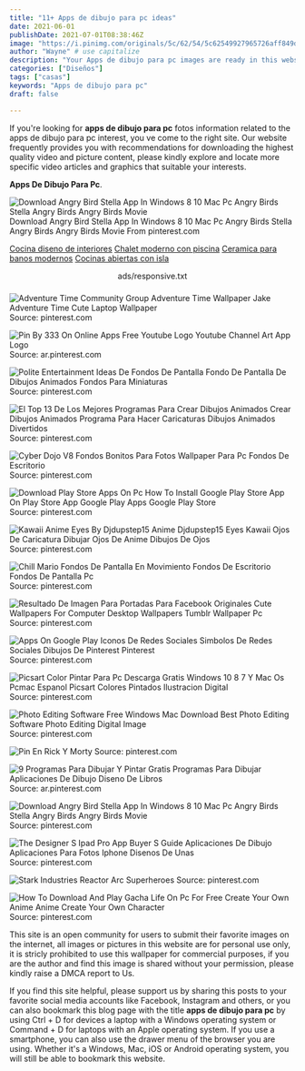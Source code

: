 ```yaml
---
title: "11+ Apps de dibujo para pc ideas"
date: 2021-06-01
publishDate: 2021-07-01T08:38:46Z
image: "https://i.pinimg.com/originals/5c/62/54/5c62549927965726aff849db1437b643.png"
author: "Wayne" # use capitalize
description: "Your Apps de dibujo para pc images are ready in this website. Apps de dibujo para pc are a topic that is being searched for and liked by netizens now. You can Download the Apps de dibujo para pc files here. Get all royalty-free images."
categories: ["Diseños"]
tags: ["casas"]
keywords: "Apps de dibujo para pc"
draft: false

---
```


If you're looking for **apps de dibujo para pc** fotos information related to the apps de dibujo para pc interest, you ve come to the right  site.  Our website frequently  provides you with  recommendations  for downloading  the highest  quality video and picture  content, please kindly explore and locate more specific video articles and graphics  that suitable your interests.

**Apps De Dibujo Para Pc**. 

![Download Angry Bird Stella App In Windows 8 10 Mac Pc Angry Birds Stella Angry Birds Angry Birds Movie](https://i.pinimg.com/originals/00/67/d9/0067d905667730af47d0e0e0324bab54.jpg "Download Angry Bird Stella App In Windows 8 10 Mac Pc Angry Birds Stella Angry Birds Angry Birds Movie")
Download Angry Bird Stella App In Windows 8 10 Mac Pc Angry Birds Stella Angry Birds Angry Birds Movie From pinterest.com

[Cocina diseno de interiores](/cocina-diseno-de-interiores/)
[Chalet moderno con piscina](/chalet-moderno-con-piscina/)
[Ceramica para banos modernos](/ceramica-para-banos-modernos/)
[Cocinas abiertas con isla](/cocinas-abiertas-con-isla/)
<div class="d-block p-4">
<center><noscript><span>ads/responsive.txt</span></noscript></center>
</div>


### 

 


![Adventure Time Community Group Adventure Time Wallpaper Jake Adventure Time Cute Laptop Wallpaper](https://i.pinimg.com/originals/8e/6c/d7/8e6cd721c3d9106de2c13534967c64e8.jpg "Adventure Time Community Group Adventure Time Wallpaper Jake Adventure Time Cute Laptop Wallpaper")
Source: pinterest.com

 

![Pin By 333 On Online Apps Free Youtube Logo Youtube Channel Art App Logo](https://i.pinimg.com/originals/7e/ec/9e/7eec9e4574ddf04130ac8d9e5a11b79b.png "Pin By 333 On Online Apps Free Youtube Logo Youtube Channel Art App Logo")
Source: ar.pinterest.com

 

![Polite Entertainment Ideas De Fondos De Pantalla Fondo De Pantalla De Dibujos Animados Fondos Para Miniaturas](https://i.pinimg.com/originals/79/50/0c/79500cbc38fa4bd5f5b7c5d640a5cb35.gif "Polite Entertainment Ideas De Fondos De Pantalla Fondo De Pantalla De Dibujos Animados Fondos Para Miniaturas")
Source: pinterest.com

 

![El Top 13 De Los Mejores Programas Para Crear Dibujos Animados Crear Dibujos Animados Programa Para Hacer Caricaturas Dibujos Animados Divertidos](https://i.pinimg.com/originals/22/26/47/222647a70ba69f513bb09a54713a2c77.png "El Top 13 De Los Mejores Programas Para Crear Dibujos Animados Crear Dibujos Animados Programa Para Hacer Caricaturas Dibujos Animados Divertidos")
Source: pinterest.com

 

![Cyber Dojo V8 Fondos Bonitos Para Fotos Wallpaper Para Pc Fondos De Escritorio](https://i.pinimg.com/originals/0a/4b/ff/0a4bffa4329226f4e98d3c5813cbc3ce.jpg "Cyber Dojo V8 Fondos Bonitos Para Fotos Wallpaper Para Pc Fondos De Escritorio")
Source: pinterest.com

 

![Download Play Store Apps On Pc How To Install Google Play Store App On Play Store App Google Play Apps Google Play Store](https://i.pinimg.com/originals/82/bb/93/82bb9332e48b476fdb4dfe05b06d7d2a.jpg "Download Play Store Apps On Pc How To Install Google Play Store App On Play Store App Google Play Apps Google Play Store")
Source: pinterest.com

 

![Kawaii Anime Eyes By Djdupstep15 Anime Djdupstep15 Eyes Kawaii Ojos De Caricatura Dibujar Ojos De Anime Dibujos De Ojos](https://i.pinimg.com/736x/79/04/32/790432b6c7b0c0a30d8f094a092d50b8.jpg "Kawaii Anime Eyes By Djdupstep15 Anime Djdupstep15 Eyes Kawaii Ojos De Caricatura Dibujar Ojos De Anime Dibujos De Ojos")
Source: pinterest.com

 

![Chill Mario Fondos De Pantalla En Movimiento Fondos De Escritorio Fondos De Pantalla Pc](https://i.pinimg.com/originals/c6/33/c2/c633c20ede82f0e0ced7d570dbe3a1f3.gif "Chill Mario Fondos De Pantalla En Movimiento Fondos De Escritorio Fondos De Pantalla Pc")
Source: pinterest.com

 

![Resultado De Imagen Para Portadas Para Facebook Originales Cute Wallpapers For Computer Desktop Wallpapers Tumblr Wallpaper Pc](https://i.pinimg.com/originals/42/77/b5/4277b52ce049618a96c49292354c44c8.jpg "Resultado De Imagen Para Portadas Para Facebook Originales Cute Wallpapers For Computer Desktop Wallpapers Tumblr Wallpaper Pc")
Source: pinterest.com

 

![Apps On Google Play Iconos De Redes Sociales Simbolos De Redes Sociales Dibujos De Pinterest Pinterest](https://i.pinimg.com/600x315/e8/17/b0/e817b03d5cbee4e31138c6c28c8df004.jpg "Apps On Google Play Iconos De Redes Sociales Simbolos De Redes Sociales Dibujos De Pinterest Pinterest")
Source: pinterest.com

 

![Picsart Color Pintar Para Pc Descarga Gratis Windows 10 8 7 Y Mac Os Pcmac Espanol Picsart Colores Pintados Ilustracion Digital](https://i.pinimg.com/564x/4f/97/68/4f9768c0f7e1640578481d39c4b0498f.jpg "Picsart Color Pintar Para Pc Descarga Gratis Windows 10 8 7 Y Mac Os Pcmac Espanol Picsart Colores Pintados Ilustracion Digital")
Source: pinterest.com

 

![Photo Editing Software Free Windows Mac Download Best Photo Editing Software Photo Editing Digital Image](https://i.pinimg.com/originals/fb/ac/19/fbac194f249577d32cb07d671b1f31ed.png "Photo Editing Software Free Windows Mac Download Best Photo Editing Software Photo Editing Digital Image")
Source: pinterest.com

 

![Pin En Rick Y Morty](https://i.pinimg.com/originals/f4/1b/76/f41b76bf13f432180b47d6b6621b801c.png "Pin En Rick Y Morty")
Source: pinterest.com

 

![9 Programas Para Dibujar Y Pintar Gratis Programas Para Dibujar Aplicaciones De Dibujo Diseno De Libros](https://i.pinimg.com/originals/03/ef/b9/03efb99e93702c261cd69919c6a1b0d4.jpg "9 Programas Para Dibujar Y Pintar Gratis Programas Para Dibujar Aplicaciones De Dibujo Diseno De Libros")
Source: ar.pinterest.com

 

![Download Angry Bird Stella App In Windows 8 10 Mac Pc Angry Birds Stella Angry Birds Angry Birds Movie](https://i.pinimg.com/originals/00/67/d9/0067d905667730af47d0e0e0324bab54.jpg "Download Angry Bird Stella App In Windows 8 10 Mac Pc Angry Birds Stella Angry Birds Angry Birds Movie")
Source: pinterest.com

 

![The Designer S Ipad Pro App Buyer S Guide Aplicaciones De Dibujo Aplicaciones Para Fotos Iphone Disenos De Unas](https://i.pinimg.com/originals/e6/79/95/e67995674556eca3c40c97ff117cb248.jpg "The Designer S Ipad Pro App Buyer S Guide Aplicaciones De Dibujo Aplicaciones Para Fotos Iphone Disenos De Unas")
Source: pinterest.com

 

![Stark Industries Reactor Arc Superheroes](https://i.pinimg.com/originals/7c/fe/a0/7cfea0abdebf63ff62d0d51a2372dd80.jpg "Stark Industries Reactor Arc Superheroes")
Source: pinterest.com

 

![How To Download And Play Gacha Life On Pc For Free Create Your Own Anime Anime Create Your Own Character](https://i.pinimg.com/originals/5c/62/54/5c62549927965726aff849db1437b643.png "How To Download And Play Gacha Life On Pc For Free Create Your Own Anime Anime Create Your Own Character")
Source: pinterest.com

 

This site is an open community for users to submit their favorite images on the internet, all images or pictures in this website are for personal use only, it is stricly prohibited to use this wallpaper for commercial purposes, if you are the author and find this image is shared without your permission, please kindly raise a DMCA report to Us.

If you find this site helpful, please support us by sharing this posts to your favorite social media accounts like Facebook, Instagram and others, or you can also bookmark this blog page with the title **apps de dibujo para pc** by using Ctrl + D for devices a laptop with a Windows operating system or Command + D for laptops with an Apple operating system. If you use a smartphone, you can also use the drawer menu of the browser you are using. Whether it's a Windows, Mac, iOS or Android operating system, you will still be able to bookmark this website.
